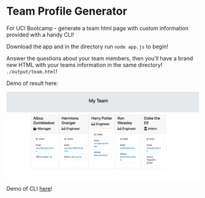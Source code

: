# Team Profile Generator
For UCI Bootcamp - generate a team html page with custom information provided with a handy CLI!

Download the app and in the directory run `node app.js` to begin!

Answer the questions about your team members, then you'll have a brand new HTML with your teams information in the same directory! `./output/team.html`!

Demo of result here:

<img src="demo.png" />

Demo of CLI [here](https://www.youtube.com/watch?v=3VXD-FYJgVA)!
